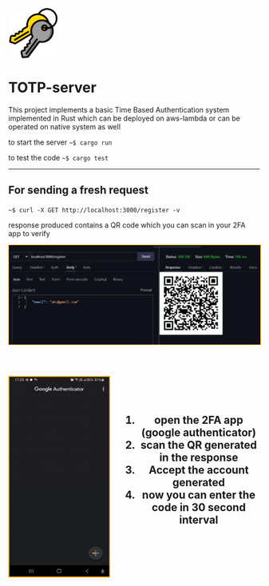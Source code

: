 
<div >
<img src="./assest/key-chain.png" width="100" height=100/> <h1>TOTP-server</h1>
</div>

This project implements a basic Time Based Authentication system implemented in Rust which can be deployed on aws-lambda or can be operated on native system as well

to start the server
`~$ cargo run ` 

to test the code 
`~$ cargo test` 

---


## For sending a fresh request   


`~$ curl -X GET http://localhost:3000/register -v `

response produced contains a QR code which you can scan in your 2FA app to verify

<img src="./assest/register.png" style ="border:orange; border-width:1px; border-style:solid;"/>

&nbsp;
&nbsp;


<p style="float: left;">
  <img src="./assest/b.gif" width="200" height="400" style="border:orange; border-width:2px; border-style:solid;"/> 
  &nbsp;
  &nbsp;
  &nbsp;
  &nbsp;
  &nbsp;
  &nbsp;
  &nbsp;
  <ol align = "center">
    <h2>
      <br>
      <br>
      <br>
      <li>open the 2FA app (google authenticator)</li>
      <li>scan the QR generated in the response</li>
      <li>Accept the account generated</li>
      <li>now you can enter the code in 30 second interval</li>
    </h2>
  </ol>
</p>

